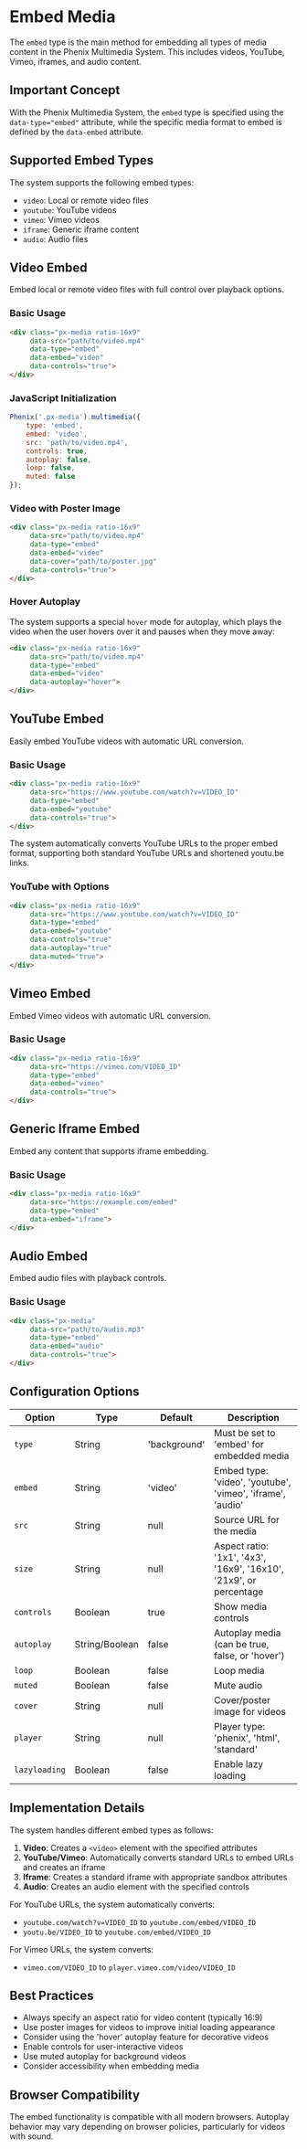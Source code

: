 # Embed Media

The `embed` type is the main method for embedding all types of media content in the Phenix Multimedia System. This includes videos, YouTube, Vimeo, iframes, and audio content.

## Important Concept

With the Phenix Multimedia System, the `embed` type is specified using the `data-type="embed"` attribute, while the specific media format to embed is defined by the `data-embed` attribute.

## Supported Embed Types

The system supports the following embed types:

- `video`: Local or remote video files
- `youtube`: YouTube videos
- `vimeo`: Vimeo videos
- `iframe`: Generic iframe content
- `audio`: Audio files

## Video Embed

Embed local or remote video files with full control over playback options.

### Basic Usage

```html
<div class="px-media ratio-16x9" 
     data-src="path/to/video.mp4" 
     data-type="embed" 
     data-embed="video" 
     data-controls="true">
</div>
```

### JavaScript Initialization

```js
Phenix('.px-media').multimedia({
    type: 'embed',
    embed: 'video',
    src: 'path/to/video.mp4',
    controls: true,
    autoplay: false,
    loop: false,
    muted: false
});
```

### Video with Poster Image

```html
<div class="px-media ratio-16x9" 
     data-src="path/to/video.mp4" 
     data-type="embed" 
     data-embed="video" 
     data-cover="path/to/poster.jpg" 
     data-controls="true">
</div>
```

### Hover Autoplay

The system supports a special `hover` mode for autoplay, which plays the video when the user hovers over it and pauses when they move away:

```html
<div class="px-media ratio-16x9" 
     data-src="path/to/video.mp4" 
     data-type="embed" 
     data-embed="video" 
     data-autoplay="hover">
</div>
```

## YouTube Embed

Easily embed YouTube videos with automatic URL conversion.

### Basic Usage

```html
<div class="px-media ratio-16x9" 
     data-src="https://www.youtube.com/watch?v=VIDEO_ID" 
     data-type="embed" 
     data-embed="youtube" 
     data-controls="true">
</div>
```

The system automatically converts YouTube URLs to the proper embed format, supporting both standard YouTube URLs and shortened youtu.be links.

### YouTube with Options

```html
<div class="px-media ratio-16x9" 
     data-src="https://www.youtube.com/watch?v=VIDEO_ID" 
     data-type="embed" 
     data-embed="youtube" 
     data-controls="true" 
     data-autoplay="true" 
     data-muted="true">
</div>
```

## Vimeo Embed

Embed Vimeo videos with automatic URL conversion.

### Basic Usage

```html
<div class="px-media ratio-16x9" 
     data-src="https://vimeo.com/VIDEO_ID" 
     data-type="embed" 
     data-embed="vimeo" 
     data-controls="true">
</div>
```

## Generic Iframe Embed

Embed any content that supports iframe embedding.

### Basic Usage

```html
<div class="px-media ratio-16x9" 
     data-src="https://example.com/embed" 
     data-type="embed" 
     data-embed="iframe">
</div>
```

## Audio Embed

Embed audio files with playback controls.

### Basic Usage

```html
<div class="px-media" 
     data-src="path/to/audio.mp3" 
     data-type="embed" 
     data-embed="audio" 
     data-controls="true">
</div>
```

## Configuration Options

| Option | Type | Default | Description |
|--------|------|---------|-------------|
| `type` | String | 'background' | Must be set to 'embed' for embedded media |
| `embed` | String | 'video' | Embed type: 'video', 'youtube', 'vimeo', 'iframe', 'audio' |
| `src` | String | null | Source URL for the media |
| `size` | String | null | Aspect ratio: '1x1', '4x3', '16x9', '16x10', '21x9', or percentage |
| `controls` | Boolean | true | Show media controls |
| `autoplay` | String/Boolean | false | Autoplay media (can be true, false, or 'hover') |
| `loop` | Boolean | false | Loop media |
| `muted` | Boolean | false | Mute audio |
| `cover` | String | null | Cover/poster image for videos |
| `player` | String | null | Player type: 'phenix', 'html', 'standard' |
| `lazyloading` | Boolean | false | Enable lazy loading |

## Implementation Details

The system handles different embed types as follows:

1. **Video**: Creates a `<video>` element with the specified attributes
2. **YouTube/Vimeo**: Automatically converts standard URLs to embed URLs and creates an iframe
3. **Iframe**: Creates a standard iframe with appropriate sandbox attributes
4. **Audio**: Creates an audio element with the specified controls

For YouTube URLs, the system automatically converts:
- `youtube.com/watch?v=VIDEO_ID` to `youtube.com/embed/VIDEO_ID`
- `youtu.be/VIDEO_ID` to `youtube.com/embed/VIDEO_ID`

For Vimeo URLs, the system converts:
- `vimeo.com/VIDEO_ID` to `player.vimeo.com/video/VIDEO_ID`

## Best Practices

- Always specify an aspect ratio for video content (typically 16:9)
- Use poster images for videos to improve initial loading appearance
- Consider using the 'hover' autoplay feature for decorative videos
- Enable controls for user-interactive videos
- Use muted autoplay for background videos
- Consider accessibility when embedding media

## Browser Compatibility

The embed functionality is compatible with all modern browsers. Autoplay behavior may vary depending on browser policies, particularly for videos with sound.
